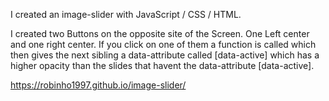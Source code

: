 I created an image-slider with JavaScript / CSS / HTML.

I created two Buttons on the opposite site of the Screen. One Left center and one right center.
If you click on one of them a function is called which then gives the next sibling a data-attribute called [data-active] which has a higher opacity than 
the slides that havent the data-attribute [data-active].

https://robinho1997.github.io/image-slider/
